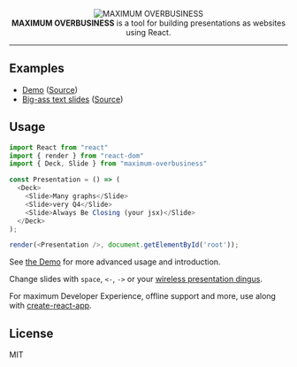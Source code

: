 <p align='center'>
  <img src="https://s3.brnbw.com/maximum-overbusiness-AUAy78UaQh.gif" alt="MAXIMUM OVERBUSINESS" /><br />
  <strong>MAXIMUM OVERBUSINESS</strong> is a tool for building presentations as websites using React.
</p>

---

## Examples

* [Demo](https://maximum-overbusiness.now.sh) ([Source](https://github.com/mikker/maximum-overbusiness/blob/master/demo/src/index.js))
* [Big-ass text slides](https://big-ass-text.glitch.me) ([Source](https://glitch.com/edit/#!/big-ass-text?path=src/index.js))

## Usage

```javascript
import React from "react"
import { render } from "react-dom"
import { Deck, Slide } from "maximum-overbusiness"

const Presentation = () => (
  <Deck>
    <Slide>Many graphs</Slide>
    <Slide>very Q4</Slide>
    <Slide>Always Be Closing (your jsx)</Slide>
  </Deck>
);

render(<Presentation />, document.getElementById('root'));
```

See [the Demo](https://maximum-overbusiness.now.sh) for more advanced usage and introduction.

Change slides with `space`, `<-`, `->` or your [wireless presentation dingus](https://github.com/mikker/dingus).

For maximum Developer Experience, offline support and more, use along with [create-react-app](https://github.com/facebookincubator/create-react-app).

## License

MIT
